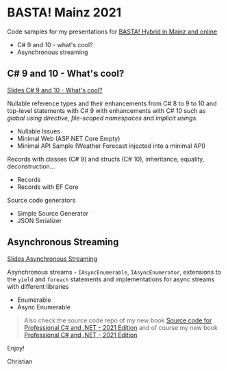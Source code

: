 # BASTA! Mainz 2021

Code samples for my presentations for [BASTA! Hybrid in Mainz and online](https://basta.net/mainz/)

* C# 9 and 10 - what's cool?
* Asynchronous streaming

## C# 9 and 10 - What's cool?

[Slides C# 9 and 10 - What's cool?](https://www.slideshare.net/christiannagel/c-9-and-10-whats-cool)

Nullable reference types and their enhancements from C# 8 to 9 to 10 and top-level statements with C# 9 with enhancements with C# 10 such as *global using directive*, *file-scoped namespaces* and *implicit usings*.

* Nullable Issues
* Minimal Web (ASP.NET Core Empty)
* Minimal API Sample (Weather Forecast injected into a minimal API)

Records with classes (C# 9) and structs (C# 10), inheritance, equality, deconstruction...

* Records
* Records with EF Core

Source code generators

* Simple Source Generator
* JSON Serializer   

## Asynchronous Streaming

[Slides Asynchronous Streaming](https://www.slideshare.net/christiannagel/async-streams)

Asynchronous streams - `IAsyncEnumerable`, `IAsyncEnumerator`, extensions to the `yield` and `foreach` statements and implementations for async streams with different libraries

* Enumerable
* Async Enumerable

> Also check the source code repo of my new book [Source code for Professional C# and .NET - 2021 Edition](https://github.com/ProfessionalCSharp/ProfessionalCSharp2021) and of course my new book [Professional C# and .NET - 2021 Edition](https://csharp.christiannagel.com/2021/09/13/professionalcsharp2021/)

Enjoy!

Christian
